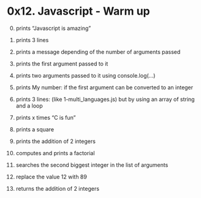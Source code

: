 # 0x12. Javascript - Warm up

0. prints “Javascript is amazing”

1. prints 3 lines

2. prints a message depending of the number of arguments passed

3. prints the first argument passed to it

4. prints two arguments passed to it using console.log(...)

5. prints My number: <first argument converted in integer> if the first argument can be converted to an integer

6. prints 3 lines: (like 1-multi_languages.js) but by using an array of string and a loop

7. prints x times “C is fun”

8. prints a square

9. prints the addition of 2 integers

10. computes and prints a factorial

11. searches the second biggest integer in the list of arguments

12. replace the value 12 with 89

13. returns the addition of 2 integers
